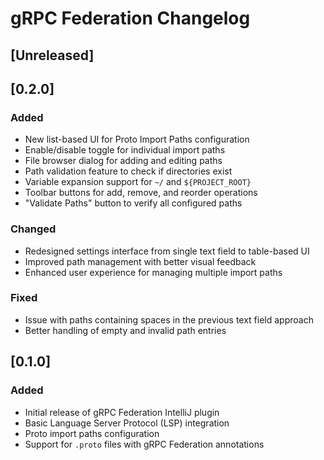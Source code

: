 <!-- Keep a Changelog guide -> https://keepachangelog.com -->

# gRPC Federation Changelog

## [Unreleased]

## [0.2.0]

### Added
- New list-based UI for Proto Import Paths configuration
- Enable/disable toggle for individual import paths
- File browser dialog for adding and editing paths
- Path validation feature to check if directories exist
- Variable expansion support for `~/` and `${PROJECT_ROOT}`
- Toolbar buttons for add, remove, and reorder operations
- "Validate Paths" button to verify all configured paths

### Changed
- Redesigned settings interface from single text field to table-based UI
- Improved path management with better visual feedback
- Enhanced user experience for managing multiple import paths

### Fixed
- Issue with paths containing spaces in the previous text field approach
- Better handling of empty and invalid path entries

## [0.1.0]

### Added
- Initial release of gRPC Federation IntelliJ plugin
- Basic Language Server Protocol (LSP) integration
- Proto import paths configuration
- Support for `.proto` files with gRPC Federation annotations

